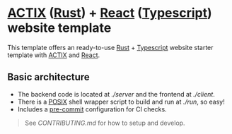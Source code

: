 # [ACTIX] ([Rust]) + [React] ([Typescript]) website template

This template offers an ready-to-use [Rust] + [Typescript] website starter
template with [ACTIX] and [React].

## Basic architecture

- The backend code is located at *./server* and the frontend at *./client*.
- There is a [POSIX] shell wrapper script to build and run at *./run*, so easy!
- Includes a [pre-commit] configuration for CI checks.

> See *CONTRIBUTING.md* for how to setup and develop.

[ACTIX]: https://actix.rs
[Rust]: https://www.rust-lang.org/
[React]: https://reactjs.org
[Typescript]: https://www.typescriptlang.org/
[POSIX]: https://en.wikipedia.org/wiki/POSIX
[pre-commit]: https://pre-commit.com
